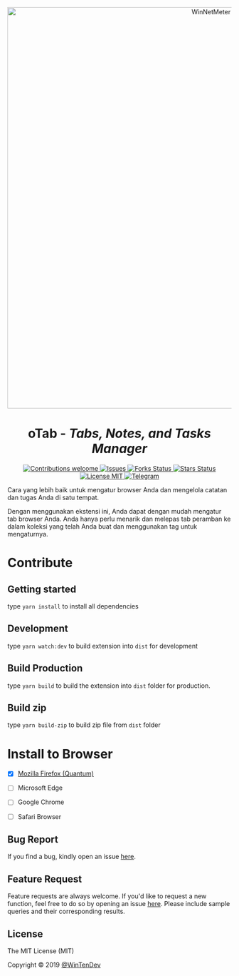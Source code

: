 <p align="center">
  <img width="900" src="https://addons.cdn.mozilla.net/user-media/previews/full/223/223787.png"
      alt="WinNetMeter" />
</p>
<h1 align="center">oTab - <i>Tabs, Notes, and Tasks Manager</i></h1>

<p align="center">
  <!-- Contributions -->
  <a href="">
    <img src="https://img.shields.io/badge/contributions-welcome-orange.svg"
      alt="Contributions welcome" />
  </a>
 <!-- issues -->
  <a href="https://github.com/WinTenDev/oTab-BrowserExtension/issues">
    <img src="https://img.shields.io/github/issues/WinTenDev/oTab-BrowserExtension.svg"
      alt="Issues" />
  </a>
  <!-- Forks Status -->
  <a href="https://github.com/WinTenDev/oTab-BrowserExtension/network/members">
    <img src="https://img.shields.io/github/forks/WinTenDev/oTab-BrowserExtension.svg"
      alt="Forks Status" />
  </a>
  <!-- Stars Status -->
  <a href="https://github.com/WinTenDev/oTab-BrowserExtension/stargazers">
    <img src="https://img.shields.io/github/stars/WinTenDev/oTab-BrowserExtension.svg"
      alt="Stars Status" />
  </a>
 <!-- License --> 
  <a href="https://github.com/WinTenDev/oTab-BrowserExtension/blob/master/LICENSE">
    <img src="https://img.shields.io/github/license/WinTenDev/oTab-BrowserExtension.svg"
      alt="License MIT" />
  </a>
  <!-- Telegram -->
  <a href="https://t.me/WinTenDev">
    <img src="https://img.shields.io/static/v1.svg?logo=telegram&label=&message=@WinTenDev&color=blue"
      alt="Telegram" />
  </a>
</p>

Cara yang lebih baik untuk mengatur browser Anda dan mengelola catatan dan tugas Anda di satu tempat.

Dengan menggunakan ekstensi ini, Anda dapat dengan mudah mengatur tab browser Anda.
Anda hanya perlu menarik dan melepas tab peramban ke dalam koleksi yang telah Anda buat dan menggunakan tag untuk mengaturnya.

# Contribute
## Getting started
type `yarn install` to install all dependencies

## Development
type `yarn watch:dev` to build extension into `dist` for development

## Build Production
type `yarn build` to build the extension into `dist` folder for production.

## Build zip
type `yarn build-zip` to build zip file from `dist` folder

# Install to Browser
- [x] [Mozilla Firefox (Quantum)](https://addons.mozilla.org/en-US/firefox/addon/otab-extension/)
- [ ] Microsoft Edge
- [ ] Google Chrome
- [ ] Safari Browser


## Bug Report

If you find a bug, kindly open an issue [here](https://github.com/WinTenDev/oTab-BrowserExtension/issues/new).

## Feature Request

Feature requests are always welcome. If you'd like to request a new function, feel free to do so by opening an issue [here](https://github.com/WinTenDev/oTab-BrowserExtension/issues/new). Please include sample queries and their corresponding results.

## License
The MIT License (MIT)

Copyright © 2019 [@WinTenDev](https://t.me/WinTenDev)
